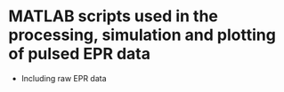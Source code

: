 # MATLAB scripts used in the processing, simulation and plotting of pulsed EPR data 
- Including raw EPR data
